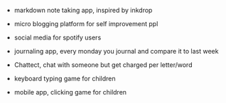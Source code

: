- markdown note taking app, inspired by inkdrop

- micro blogging platform for self improvement ppl

- social media for spotify users

- journaling app, every monday you journal and compare it to last week

- Chattect, chat with someone but get charged per letter/word

- keyboard typing game for children

- mobile app, clicking game for children
